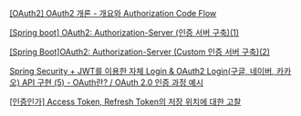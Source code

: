 [[OAuth2] OAuth2 개론 - 개요와 Authorization Code Flow](https://sabarada.tistory.com/248)

[[Spring boot] OAuth2: Authorization-Server (인증 서버 구축)(1)](https://lucas-owner.tistory.com/79)

[[Spring Boot]OAuth2: Authorization-Server (Custom 인증 서버 구축)(2)](https://lucas-owner.tistory.com/81)

[Spring Security + JWT를 이용한 자체 Login & OAuth2 Login(구글, 네이버, 카카오) API 구현 (5) - OAuth란? / OAuth 2.0 인증 과정 예시](https://ksh-coding.tistory.com/62)

[[인증인가] Access Token, Refresh Token의 저장 위치에 대한 고찰](https://olrlobt.tistory.com/98)
